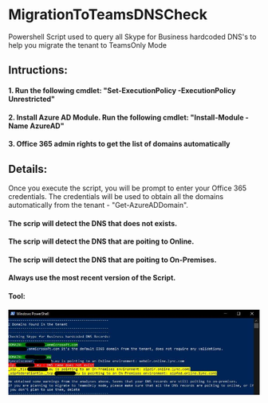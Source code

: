 # MigrationToTeamsDNSCheck
Powershell Script used to query all Skype for Business hardcoded DNS's to help you migrate the tenant to TeamsOnly Mode
##  Intructions: 
####  1. Run the following cmdlet: "Set-ExecutionPolicy -ExecutionPolicy Unrestricted"
####  2. Install Azure AD Module. Run the following cmdlet: "Install-Module -Name AzureAD"
####  3. Office 365 admin rights to get the list of domains automatically
####
##  Details: 
Once you execute the script, you will be prompt to enter your Office 365 credentials.
The credentials will be used to obtain all the domains automatically from the tenant - "Get-AzureADDomain".
#### The scrip will detect the DNS that does not exists.
#### The scrip will detect the DNS that are poiting to Online.
#### The scrip will detect the DNS that are poiting to On-Premises.
####
####
#### Always use the most recent version of the Script.
#### Tool:
![Tool](https://github.com/tiagoroxo/MigrationToTeamsDNSCheck/blob/main/tool.JPG?raw=true)
